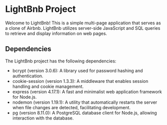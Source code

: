 
# LightBnb Project

Welcome to LightBnb! This is a simple multi-page application that serves as a clone of Airbnb. LightBnb utilizes server-side JavaScript and SQL queries to retrieve and display information on web pages.

## Dependencies
The LightBnb project has the following dependencies:

- bcrypt (version 3.0.6): A library used for password hashing and authentication.
- cookie-session (version 1.3.3): A middleware that enables session handling and cookie management.
- express (version 4.17.1): A fast and minimalist web application framework for Node.js.
- nodemon (version 1.19.1): A utility that automatically restarts the server when file changes are detected, facilitating development.
- pg (version 8.11.0): A PostgreSQL database client for Node.js, allowing interaction with the database.
